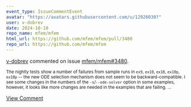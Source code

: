 ```yaml
---
event_type: IssueCommentEvent
avatar: "https://avatars.githubusercontent.com/u/12926030?"
user: v-dobrev
date: 2024-10-10
repo_name: mfem/mfem
html_url: https://github.com/mfem/mfem/pull/3480
repo_url: https://github.com/mfem/mfem
---
```


<a href='https://github.com/v-dobrev' target='_blank'>v-dobrev</a> commented on issue <a href='https://github.com/mfem/mfem/pull/3480' target='_blank'>mfem/mfem#3480</a>.

<small>The nightly tests show a number of failures from sample runs in `ex9`, `ex10`, `ex18`, `ex10p`, `ex18p` -- the new ODE selection mechanism does not seem to be backward-compatible. I see some changes in the numbers of the `-s`/`--ode-solver` option in some examples, however, it looks like more changes are needed in the examples that are failing....</small>

<a href='https://github.com/mfem/mfem/pull/3480' target='_blank'>View Comment</a>